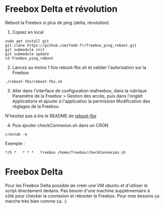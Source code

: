 # Freebox Delta et révolution
Reboot la Freebox si plus de ping (delta, révolution)

1. Copiez en local
```shell
sudo apt install git
git clone https://github.com/YanK-fr/freebox_ping_reboot.git
git submodule init
git submodule update
cd freebox_ping_reboot
```
2. Lancez au moins 1 fois reboot-fbx.sh et valider l'autorisation sur la Freebox
```shell
./reboot-fbx/reboot-fbx.sh
```
3. Aller dans l'interface de configuration mafreebox, dans la rubrique Paramètre de la Freebox > Gestion des accès, puis dans l'onglet Applications et ajouter à l'application la permission Modification des réglages de la Freebox.

N'hésitez pas à lire le README de [reboot-fbx](https://github.com/kmmndr/reboot-fbx)

4. Puis ajouter checkConnexion.sh dans un CRON
```shell
crontab -e
```
Exemple :
```
*/5 *   * * *   freebox /home/freebox/checkConnexion.sh
```

# Freebox Delta

Pour les Freebox Delta possible de créer une VM ubuntu et d'utiliser le script directement dedans.
Pas besoin d'une machine supplémentaire à côté pour checker la connexion et rebooter la Freebox.
Pour mes besoins ça marche très bien comme ça. :)
